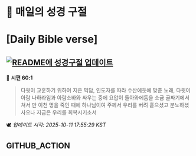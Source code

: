 # 🙏 매일의 성경 구절
# [Daily Bible verse]
## [![README에 성경구절 업데이트](https://github.com/DONGSUKA/first_test/actions/workflows/update-readme-bible.yml/badge.svg)](https://github.com/DONGSUKA/first_test/actions/workflows/update-readme-bible.yml)
<!-- START_BIBLE_VERSE -->
📖 **시편 60:1**
> 다윗이 교훈하기 위하여 지은 믹담, 인도자를 따라 수산에둣에 맞춘 노래, 다윗이 아람 나하라임과 아람소바와 싸우는 중에 요압이 돌아와에돔을 소금 골짜기에서 쳐서 만 이천 명을 죽인 때에 하나님이여 주께서 우리를 버려 흩으셨고 분노하셨사오나 지금은 우리를 회복시키소서

🕊️ _업데이트 시각: 2025-10-11 17:55:29 KST_
  <!-- END_BIBLE_VERSE -->
## GITHUB_ACTION
